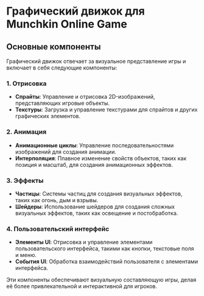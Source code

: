 # Графический движок для Munchkin Online Game

## Основные компоненты

Графический движок отвечает за визуальное представление игры и включает в себя следующие компоненты:

### 1. Отрисовка

- **Спрайты**: Управление и отрисовка 2D-изображений, представляющих игровые объекты.
- **Текстуры**: Загрузка и управление текстурами для спрайтов и других графических элементов.

### 2. Анимация

- **Анимационные циклы**: Управление последовательностями изображений для создания анимации.
- **Интерполяция**: Плавное изменение свойств объектов, таких как позиция и масштаб, для создания анимационных эффектов.

### 3. Эффекты

- **Частицы**: Системы частиц для создания визуальных эффектов, таких как огонь, дым и взрывы.
- **Шейдеры**: Использование шейдеров для создания сложных визуальных эффектов, таких как освещение и постобработка.

### 4. Пользовательский интерфейс

- **Элементы UI**: Отрисовка и управление элементами пользовательского интерфейса, такими как кнопки, текстовые поля и меню.
- **События UI**: Обработка взаимодействий пользователя с элементами интерфейса.

Эти компоненты обеспечивают визуальную составляющую игры, делая её более привлекательной и интерактивной для игроков. 